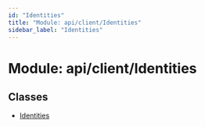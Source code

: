 ```yaml
---
id: "Identities"
title: "Module: api/client/Identities"
sidebar_label: "Identities"
---
```


# Module: api/client/Identities

## Classes

- [Identities](../../../../classes/API/Client/Identities/Identities.md)
